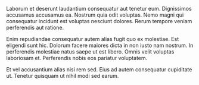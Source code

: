 Laborum et deserunt laudantium consequatur aut tenetur eum. Dignissimos accusamus accusamus ea. Nostrum quia odit voluptas. Nemo magni qui consequatur incidunt est voluptas nesciunt dolores. Rerum tempore veniam perferendis aut ratione.
 Enim repudiandae consequatur autem alias fugit quo ex molestiae. Est eligendi sunt hic. Dolorum facere maiores dicta in non iusto nam nostrum. In perferendis molestiae natus saepe ut est libero. Omnis velit voluptas laboriosam et. Perferendis nobis eos pariatur voluptatem.
 Et vel accusantium alias nisi rem sed. Eius ad autem consequatur cupiditate ut. Tenetur quisquam ut nihil modi sed earum.